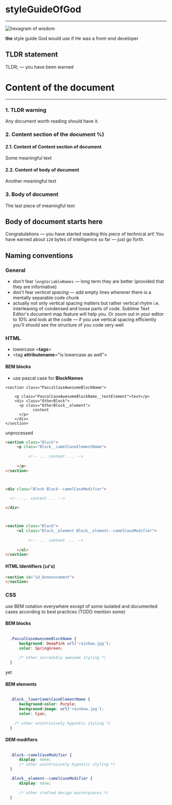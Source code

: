 # styleGuideOfGod
------------------

![hexagram of wisdom](https://gist.githubusercontent.com/TurboBasic/9dfd228781a46c7b7076ec56bc40d5ab/raw/03942052ba28c4dc483efcd0ebf4bfc6809ed0d0/hexagram3D.png) 

__the__ style guide God would use if He was a front-end developer








TLDR statement
-------------

TLDR; &mdash; you have been warned






# Content of the document
--------------------------


### 1. TLDR warning
Any document worth reading should have it. 


### 2. Content section of the document %)

#### 2.1. Content of Content section of document
Some meaningful text 

#### 2.2. Content of body of document
Another meaningful text 


### 3. Body of document 
The last piece of meaningful text 



Body of document starts here
---------------------------
Congratulations &mdash; you have started reading this piece of technical art!  You have earned about `120` bytes of intelligence so far &mdash; just go forth.



Naming conventions
-----------------

### General
* don't fear `longVariableNames`  &mdash; long term they are better (provided that they are informative)
* don't fear *vertical spacing* &mdash; add empty lines wherever there is a mentally separable code chunk
* actually not only vertical spacing matters but rather vertical rhytm i.e. interleaving of condensed and loose parts of code. Sublime Text Editor's document map feature will help you. Or zoom out in your editor to 10% and look at the code &mdash; if you use vertical spacing efficiently you'll should see the structure of you code very well




### HTML
* lowercase <__tags__>
* &lt;tag __attributename__="is lowercase as well">



#### BEM blocks
* use pascal case for __BlockNames__
````
<section class="PascalCaseAwesomeBlockName">
    
    <p class="PascalCaseAwesomeBlockName__textElement">text</p>
    <div class="OtherBlock">
      <p class="OtherBlock__element">
            content
      </p>
    </div>
</section>
````

unprocessed
````html
<section class="Block">
     <p class="Block__camelCaseElementName">
     
          <!-- ... content ... -->
      
     </p>  
</section>



<div class="Block Block--camelCaseModifier">

  <!-- ... content ... -->
  
</div>



<section class="Block">
     <ul class="Block__element Block__element--camelCaseModifier">
     
          <!-- ... content ... -->
          
     </ul>  
</section>
````



#### HTML Identifiers (`id`'s)
````html
<section id="id_Announcement">
</section>
````


### CSS
use BEM notation everywhere except of some isolated and documented cases according to best practices (TODO mention some)

#### BEM blocks
````css

  .PascalCaseAwesomeBlockName {
      background: DeepPink url('rainbow.jpg');
      color: SpringGreen;
    
      /* other incredibly awesome styling */
  }
````
yet

#### BEM elements
````css

  .Block__lowerCamelCaseElementName {
      background-color: Purple;
      background-image: url('rainbow.jpg');
      color: Cyan;
  
    /* other unintrusively hypnotic styling */
  }
````

#### DEM modifiers
````css

  .Block--camelCaseModifier {
      display: none;  
      /* other unintrusively hypnotic styling */
  }

  .Block__element--camelCaseModifier {
      display: none;
    
      /* other crafted design masterpieces */
  }
````


